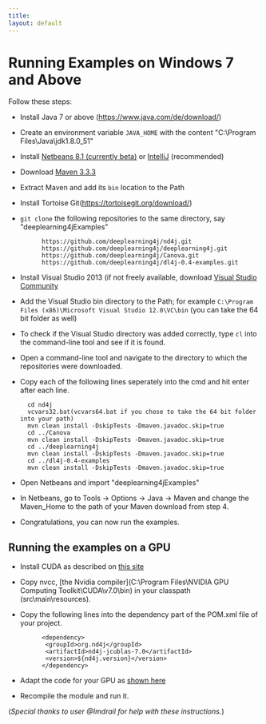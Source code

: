 ```yaml
---
title: 
layout: default
---
```


# Running Examples on Windows 7 and Above

Follow these steps:

* Install Java 7 or above (https://www.java.com/de/download/)
*  Create an environment variable `JAVA_HOME` with the content "C:\Program Files\Java\jdk1.8.0_51"
* Install [Netbeans 8.1 (currently beta)](https://netbeans.org/downloads/) or [IntelliJ](http://nd4j.org/getstarted.html) (recommended)
* Download [Maven 3.3.3](http://ftp.fau.de/apache/maven/maven-3/3.3.3/binaries/apache-maven-3.3.3-bin.zip)
* Extract Maven and add its `bin` location to the Path          
* Install Tortoise Git(https://tortoisegit.org/download/)
* `git clone` the following repositories to the same directory, say "deeplearning4jExamples"

			https://github.com/deeplearning4j/nd4j.git
			https://github.com/deeplearning4j/deeplearning4j.git
			https://github.com/deeplearning4j/Canova.git
			https://github.com/deeplearning4j/dl4j-0.4-examples.git

* Install Visual Studio 2013 (if not freely available, download [Visual Studio Community](https://www.visualstudio.com/en-us/products/visual-studio-community-vs.aspx)
* Add the Visual Studio bin directory to the Path; for example `C:\Program Files (x86)\Microsoft Visual Studio 12.0\VC\bin` (you can take the 64 bit folder as well)
* To check if the Visual Studio directory was added correctly, type `cl` into the command-line tool and see if it is found.
* Open a command-line tool and navigate to the directory to which the repositories were downloaded.
* Copy each of the following lines seperately into the cmd and hit enter after each line.

		cd nd4j
		vcvars32.bat(vcvars64.bat if you chose to take the 64 bit folder into your path)
		mvn clean install -DskipTests -Dmaven.javadoc.skip=true	
		cd ../Canova
		mvn clean install -DskipTests -Dmaven.javadoc.skip=true
		cd ../deeplearning4j
		mvn clean install -DskipTests -Dmaven.javadoc.skip=true
		cd ../dl4j-0.4-examples
		mvn clean install -DskipTests -Dmaven.javadoc.skip=true

* Open Netbeans and import "deeplearning4jExamples"
* In Netbeans, go to Tools -> Options -> Java -> Maven and change the Maven_Home to the path of your Maven download from step 4.
* Congratulations, you can now run the examples.

## Running the examples on a GPU

* Install CUDA as described on [this site](http://docs.nvidia.com/cuda/cuda-getting-started-guide-for-microsoft-windows/index.html#axzz3k6nvc1PO)
* Copy nvcc, [the Nvidia compiler](C:\Program Files\NVIDIA GPU Computing Toolkit\CUDA\v7.0\bin) in your classpath (src\main\resources).
* Copy the following lines into the dependency part of the POM.xml file of your project.

		    <dependency>
		     <groupId>org.nd4j</groupId>
		     <artifactId>nd4j-jcublas-7.0</artifactId>
		     <version>${nd4j.version}</version>
		    </dependency>
    
* Adapt the code for your GPU as [shown here](http://nd4j.org/dependencies.html)
* Recompile the module and run it.

(*Special thanks to user @Imdrail for help with these instructions.*)
